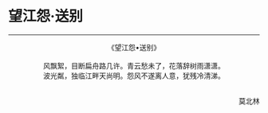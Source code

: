 # 望江怨·送别
***
<center>
《望江怨•送别》<br>
<br>
风飘絮，目断扁舟路几许。青云愁未了，花落辞树雨潇潇。<br>
波光粼，独临江畔天尚明。怨风不遂离人意，犹残冷清涕。
</center>
<br>
<p align="right">莫北林</p>